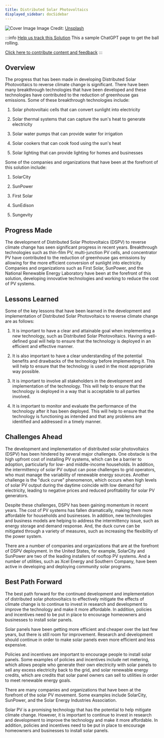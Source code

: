```yaml
---
title: Distributed Solar Photovoltaics
displayed_sidebar: docSidebar
---
```


![Cover Image](https://images.unsplash.com/photo-1559302504-64aae6ca6b6d?crop=entropy&cs=tinysrgb&fit=max&fm=jpg&ixid=Mnw0NDYzODh8MHwxfHNlYXJjaHwxfHxEaXN0cmlidXRlZCUyMFNvbGFyJTIwUGhvdG92b2x0YWljc3xlbnwwfHx8fDE2ODM2NTg0MzY&ixlib=rb-4.0.3&q=80&w=1080)
Image Credit: [Unsplash](https://unsplash.com/@rgaleriacom)

:::info [Help us track this Solution](contribute)
This a sample ChatGPT page to get the ball rolling.

[Click here to contribute content and feedback](contribute)
:::

## Overview

The progress that has been made in developing Distributed Solar Photovoltaics to reverse climate change is significant. There have been many breakthrough technologies that have been developed and these technologies have contributed to the reduction of greenhouse gas emissions. Some of these breakthrough technologies include:

1. Solar photovoltaic cells that can convert sunlight into electricity

2. Solar thermal systems that can capture the sun's heat to generate electricity

3. Solar water pumps that can provide water for irrigation

4. Solar cookers that can cook food using the sun's heat

5. Solar lighting that can provide lighting for homes and businesses

Some of the companies and organizations that have been at the forefront of this solution include:

1. SolarCity

2. SunPower

3. First Solar

4. SunEdison

5. Sungevity

## Progress Made

The development of Distributed Solar Photovoltaics (DSPV) to reverse climate change has seen significant progress in recent years. Breakthrough technologies such as thin-film PV, multi-junction PV cells, and concentrator PV have contributed to the reduction of greenhouse gas emissions by allowing for the more efficient conversion of sunlight into electricity. Companies and organizations such as First Solar, SunPower, and the National Renewable Energy Laboratory have been at the forefront of this solution, developing innovative technologies and working to reduce the cost of PV systems.

## Lessons Learned

Some of the key lessons that have been learned in the development and implementation of Distributed Solar Photovoltaics to reverse climate change are as follows: 

1. It is important to have a clear and attainable goal when implementing a new technology, such as Distributed Solar Photovoltaics. Having a well-defined goal will help to ensure that the technology is deployed in an efficient and effective manner.

2. It is also important to have a clear understanding of the potential benefits and drawbacks of the technology before implementing it. This will help to ensure that the technology is used in the most appropriate way possible.

3. It is important to involve all stakeholders in the development and implementation of the technology. This will help to ensure that the technology is deployed in a way that is acceptable to all parties involved.

4. It is important to monitor and evaluate the performance of the technology after it has been deployed. This will help to ensure that the technology is functioning as intended and that any problems are identified and addressed in a timely manner.

## Challenges Ahead

The development and implementation of distributed solar photovoltaics (DSPV) has been hindered by several major challenges. One obstacle is the high upfront cost of installing PV systems, which can be a barrier to adoption, particularly for low- and middle-income households. In addition, the intermittency of solar PV output can pose challenges to grid operators, who must manage the variability of renewable energy sources. Another challenge is the "duck curve" phenomenon, which occurs when high levels of solar PV output during the daytime coincide with low demand for electricity, leading to negative prices and reduced profitability for solar PV generators.

Despite these challenges, DSPV has been gaining momentum in recent years. The cost of PV systems has fallen dramatically, making them more affordable for households and businesses. In addition, new technologies and business models are helping to address the intermittency issue, such as energy storage and demand response. And, the duck curve can be mitigated through a variety of measures, such as increasing the flexibility of the power system.

There are a number of companies and organizations that are at the forefront of DSPV deployment. In the United States, for example, SolarCity and SunPower are two of the leading installers of rooftop PV systems. And a number of utilities, such as Xcel Energy and Southern Company, have been active in developing and deploying community solar programs.

## Best Path Forward

The best path forward for the continued development and implementation of distributed solar photovoltaics to effectively mitigate the effects of climate change is to continue to invest in research and development to improve the technology and make it more affordable. In addition, policies and incentives need to be put in place to encourage homeowners and businesses to install solar panels.

Solar panels have been getting more efficient and cheaper over the last few years, but there is still room for improvement. Research and development should continue in order to make solar panels even more efficient and less expensive.

Policies and incentives are important to encourage people to install solar panels. Some examples of policies and incentives include net metering, which allows people who generate their own electricity with solar panels to sell any excess electricity back to the grid, and solar renewable energy credits, which are credits that solar panel owners can sell to utilities in order to meet renewable energy goals.

There are many companies and organizations that have been at the forefront of the solar PV movement. Some examples include SolarCity, SunPower, and the Solar Energy Industries Association.

Solar PV is a promising technology that has the potential to help mitigate climate change. However, it is important to continue to invest in research and development to improve the technology and make it more affordable. In addition, policies and incentives need to be put in place to encourage homeowners and businesses to install solar panels.
